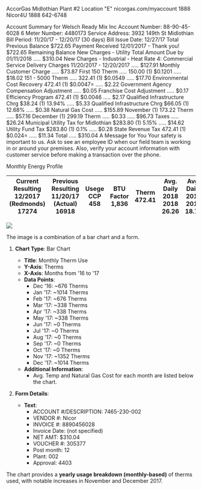 AccorGas Midlothian Plant \#2
Location "E" nicorgas.com/myaccount
1888 Nicor4U 1888 642-6748

Account Summary for Welsch Ready Mix Inc
Account Number: 88-90-45-6028 6
Meter Number: 4480173
Service Address: 3932 149th St Midlothian
Bill Period: 11/20/17 - 12/20/17 (30 days)
Bill Issue Date: 12/27/17
Total Previous Balance
\$722.65
Payment Received 12/01/2017 - Thank you!
\$722.65
Remaining Balance
New Charges - Utility
Total Amount Due by 01/11/2018 ..... $\$ 310.04$
New Charges - Industrial - Heat
Rate 4: Commercial Service
Delivery Charges 11/20/2017 - 12/20/2017 ..... $\$ 127.91$
Monthly Customer Charge ..... $\$ 73.87$
First 150 Therm ..... 150.00 (1) $\$ 0.1201$ ..... $\$ 18.02$
151 - 5000 Therm ..... 322.41 (1) $\$ 0.0549$ ..... $\$ 17.70$
Environmental Cost Recovery 472.41 (1) $\$ 0.0047=$ ..... $\$ 2.22$
Government Agency Compensation Adjustment ..... $\$ 0.05$
Franchise Cost Adjustment ..... $\$ 0.17$
Efficiency Program 472.41 (1) $\$ 0.0046$ ..... $\$ 2.17$
Qualified Infrastructure Chrg $\$ 38.24$ (1) 13.94\% ..... $\$ 5.33$
Qualified Infrastructure Chrg $\$ 66.05$ (1) 12.68\% ..... $\$ 0.38$
Natural Gas Cost ..... $\$ 155.89$
November (1) 173.22 Therm ..... $\$ 57.16$
December (1) 299.19 Therm ..... $\$ 0.33$ ..... $\$ 96.73$
Taxes ..... \$26.24
Municipal Utility Tax for Midlothian $\$ 283.80$ (1) 5.15\% ..... $\$ 14.62$
Utility Fund Tax $\$ 283.80$ (1) 0.1\% ..... $\$ 0.28$
State Revenue Tax 472.41 (1) $\$ 0.024=$ ..... $\$ 11.34$
Total ..... $\$ 310.04$
A Message for You
Your safety is important to us. Ask to see an employee ID when our field team is working in or around your premises. Also, verify your account information with customer service before making a transaction over the phone.

Monthly Energy Profile

| Current <br> Resulting <br> 12/2017 <br> (Redmonds) <br> 17274 | Previous <br> Resulting <br> 11/20/17 <br> (Actual) <br> 16918 | Usege CCP <br> 458 | BTU Factor <br> 1,836 | Therm <br> 472.41 | Avg. Daily <br> 2018 <br> 2018 <br> 26.26 | Avg. Daily <br> 2017 <br> 2017 <br> 18.75 |
| :--: | :--: | :--: | :--: | :--: | :--: | :--: |

![](images/img-0.jpeg)

The image is a combination of a bar chart and a form.

1. **Chart Type**: Bar Chart
   - **Title**: Monthly Therm Use
   - **Y-Axis**: Therms
   - **X-Axis**: Months from '16 to '17
   - **Data Points**:
     - Dec '16: ~676 Therms
     - Jan '17: ~1014 Therms
     - Feb '17: ~676 Therms
     - Mar '17: ~338 Therms
     - Apr '17: ~338 Therms
     - May '17: ~338 Therms
     - Jun '17: ~0 Therms
     - Jul '17: ~0 Therms
     - Aug '17: ~0 Therms
     - Sep '17: ~0 Therms
     - Oct '17: ~0 Therms
     - Nov '17: ~1352 Therms
     - Dec '17: ~1014 Therms
   - **Additional Information**:
     - Avg. Temp and Natural Gas Cost for each month are listed below the chart.

2. **Form Details**:
   - **Text**:
     - ACCOUNT #/DESCRIPTION: 7465-230-002
     - VENDOR #: Nicor
     - INVOICE #: 8890456028
     - Invoice Date: (not specified)
     - NET AMT: $310.04
     - VOUCHER #: 305377
     - Post month: 12
     - Plant: 002
     - Approval: 4403

The chart provides a **yearly usage breakdown (monthly-based)** of therms used, with notable increases in November and December 2017.
